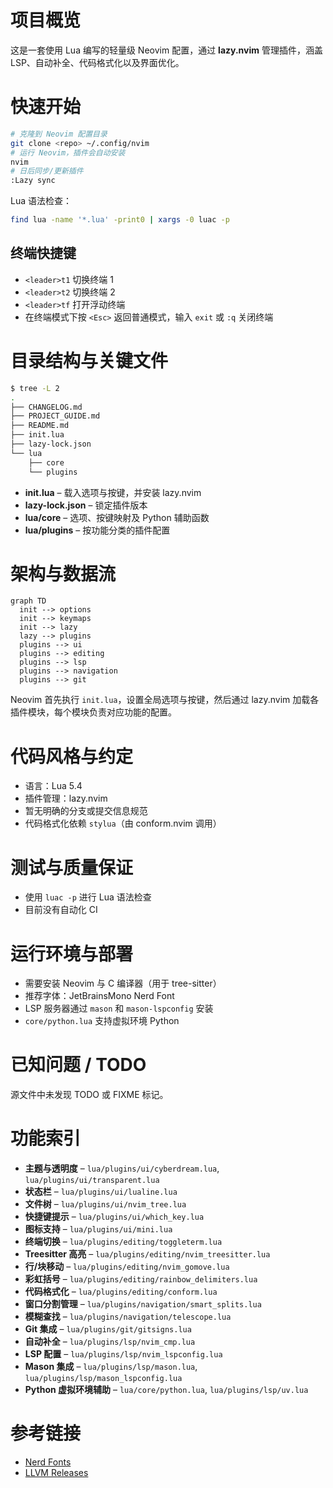 # 项目概览
这是一套使用 Lua 编写的轻量级 Neovim 配置，通过 **lazy.nvim** 管理插件，涵盖 LSP、自动补全、代码格式化以及界面优化。

# 快速开始
```bash
# 克隆到 Neovim 配置目录
git clone <repo> ~/.config/nvim
# 运行 Neovim，插件会自动安装
nvim
# 日后同步/更新插件
:Lazy sync
```
Lua 语法检查：
```bash
find lua -name '*.lua' -print0 | xargs -0 luac -p
```

## 终端快捷键
- `<leader>t1` 切换终端 1
- `<leader>t2` 切换终端 2
- `<leader>tf` 打开浮动终端
- 在终端模式下按 `<Esc>` 返回普通模式，输入 `exit` 或 `:q` 关闭终端

# 目录结构与关键文件
```bash
$ tree -L 2
. 
├── CHANGELOG.md
├── PROJECT_GUIDE.md
├── README.md
├── init.lua
├── lazy-lock.json
└── lua
    ├── core
    └── plugins
```
- **init.lua** – 载入选项与按键，并安装 lazy.nvim
- **lazy-lock.json** – 锁定插件版本
- **lua/core** – 选项、按键映射及 Python 辅助函数
- **lua/plugins** – 按功能分类的插件配置

# 架构与数据流
```mermaid
graph TD
  init --> options
  init --> keymaps
  init --> lazy
  lazy --> plugins
  plugins --> ui
  plugins --> editing
  plugins --> lsp
  plugins --> navigation
  plugins --> git
```
Neovim 首先执行 `init.lua`，设置全局选项与按键，然后通过 lazy.nvim 加载各插件模块，每个模块负责对应功能的配置。

# 代码风格与约定
- 语言：Lua 5.4
- 插件管理：lazy.nvim
- 暂无明确的分支或提交信息规范
- 代码格式化依赖 `stylua`（由 conform.nvim 调用）

# 测试与质量保证
- 使用 `luac -p` 进行 Lua 语法检查
- 目前没有自动化 CI

# 运行环境与部署
- 需要安装 Neovim 与 C 编译器（用于 tree-sitter）
- 推荐字体：JetBrainsMono Nerd Font
- LSP 服务器通过 `mason` 和 `mason-lspconfig` 安装
- `core/python.lua` 支持虚拟环境 Python

# 已知问题 / TODO
源文件中未发现 TODO 或 FIXME 标记。

# 功能索引
- **主题与透明度** – `lua/plugins/ui/cyberdream.lua`, `lua/plugins/ui/transparent.lua`
- **状态栏** – `lua/plugins/ui/lualine.lua`
- **文件树** – `lua/plugins/ui/nvim_tree.lua`
- **快捷键提示** – `lua/plugins/ui/which_key.lua`
- **图标支持** – `lua/plugins/ui/mini.lua`
- **终端切换** – `lua/plugins/editing/toggleterm.lua`
- **Treesitter 高亮** – `lua/plugins/editing/nvim_treesitter.lua`
- **行/块移动** – `lua/plugins/editing/nvim_gomove.lua`
- **彩虹括号** – `lua/plugins/editing/rainbow_delimiters.lua`
- **代码格式化** – `lua/plugins/editing/conform.lua`
- **窗口分割管理** – `lua/plugins/navigation/smart_splits.lua`
- **模糊查找** – `lua/plugins/navigation/telescope.lua`
- **Git 集成** – `lua/plugins/git/gitsigns.lua`
- **自动补全** – `lua/plugins/lsp/nvim_cmp.lua`
- **LSP 配置** – `lua/plugins/lsp/nvim_lspconfig.lua`
- **Mason 集成** – `lua/plugins/lsp/mason.lua`, `lua/plugins/lsp/mason_lspconfig.lua`
- **Python 虚拟环境辅助** – `lua/core/python.lua`, `lua/plugins/lsp/uv.lua`

# 参考链接
- [Nerd Fonts](https://www.nerdfonts.com/font-downloads)
- [LLVM Releases](https://github.com/llvm/llvm-project/releases)

